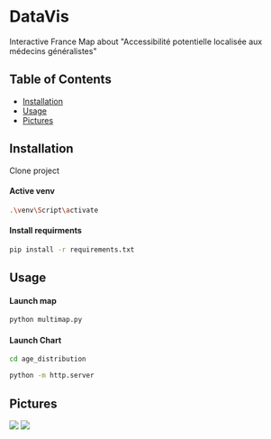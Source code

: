 # DataVis


Interactive France Map about "Accessibilité potentielle localisée aux médecins généralistes"

## Table of Contents

- [Installation](#installation)
- [Usage](#usage)
- [Pictures](#Pictures)

## Installation

Clone project
#### Active venv
```bash
.\venv\Script\activate
```

#### Install requirments
```bash
pip install -r requirements.txt
```

## Usage


#### Launch map
```bash
python multimap.py
```

#### Launch Chart
```bash
cd age_distribution
```


```bash
python -m http.server
```


## Pictures 

<img src="https://github.com/abdellah-idris/DataVis/blob/master/ressources/APL_2015.png" align="centre">

<img src="https://github.com/abdellah-idris/DataVis/blob/master/ressources/APL_2021.png" align="centre">

